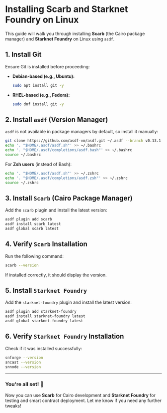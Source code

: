 # **Installing Scarb and Starknet Foundry on Linux**

This guide will walk you through installing **Scarb** (the Cairo package manager) and **Starknet Foundry** on Linux using `asdf`.

## **1. Install Git**
Ensure Git is installed before proceeding:

- **Debian-based (e.g., Ubuntu):**  
  ```sh
  sudo apt install git -y
  ```
- **RHEL-based (e.g., Fedora):**  
  ```sh
  sudo dnf install git -y
  ```

## **2. Install `asdf` (Version Manager)**
`asdf` is not available in package managers by default, so install it manually:

```sh
git clone https://github.com/asdf-vm/asdf.git ~/.asdf --branch v0.13.1
echo '. "$HOME/.asdf/asdf.sh"' >> ~/.bashrc
echo '. "$HOME/.asdf/completions/asdf.bash"' >> ~/.bashrc
source ~/.bashrc
```

For **Zsh users** (instead of Bash):

```sh
echo '. "$HOME/.asdf/asdf.sh"' >> ~/.zshrc
echo '. "$HOME/.asdf/completions/asdf.zsh"' >> ~/.zshrc
source ~/.zshrc
```

## **3. Install `Scarb` (Cairo Package Manager)**
Add the `scarb` plugin and install the latest version:

```sh
asdf plugin add scarb
asdf install scarb latest
asdf global scarb latest
```

## **4. Verify `Scarb` Installation**
Run the following command:

```sh
scarb --version
```

If installed correctly, it should display the version.

## **5. Install `Starknet Foundry`**
Add the `starknet-foundry` plugin and install the latest version:

```sh
asdf plugin add starknet-foundry
asdf install starknet-foundry latest
asdf global starknet-foundry latest
```

## **6. Verify `Starknet Foundry` Installation**
Check if it was installed successfully:

```sh
snforge --version
sncast --version
snnode --version
```

---

### **You're all set! 🚀**
Now you can use **Scarb** for Cairo development and **Starknet Foundry** for testing and smart contract deployment. Let me know if you need any further tweaks!
```
